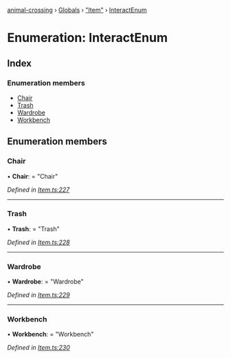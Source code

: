 [animal-crossing](../README.md) › [Globals](../globals.md) › ["Item"](../modules/_item_.md) › [InteractEnum](_item_.interactenum.md)

# Enumeration: InteractEnum

## Index

### Enumeration members

* [Chair](_item_.interactenum.md#chair)
* [Trash](_item_.interactenum.md#trash)
* [Wardrobe](_item_.interactenum.md#wardrobe)
* [Workbench](_item_.interactenum.md#workbench)

## Enumeration members

###  Chair

• **Chair**: = "Chair"

*Defined in [Item.ts:227](https://github.com/Norviah/animal-crossing/blob/f22c64d/module/types/Item.ts#L227)*

___

###  Trash

• **Trash**: = "Trash"

*Defined in [Item.ts:228](https://github.com/Norviah/animal-crossing/blob/f22c64d/module/types/Item.ts#L228)*

___

###  Wardrobe

• **Wardrobe**: = "Wardrobe"

*Defined in [Item.ts:229](https://github.com/Norviah/animal-crossing/blob/f22c64d/module/types/Item.ts#L229)*

___

###  Workbench

• **Workbench**: = "Workbench"

*Defined in [Item.ts:230](https://github.com/Norviah/animal-crossing/blob/f22c64d/module/types/Item.ts#L230)*
